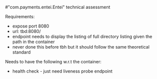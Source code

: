 #"com.payments.entei.Entei" technical assessment

Requirements: 

- expose port 8080
- url: 
  tbd:8080/
- endpoint needs to display the listing of full directory listing given the path in the container 
- never done this before tbh but it should follow the same theoretical standard

Needs to have the following w.r.t the container: 
- health check -  just need liveness probe endpoint